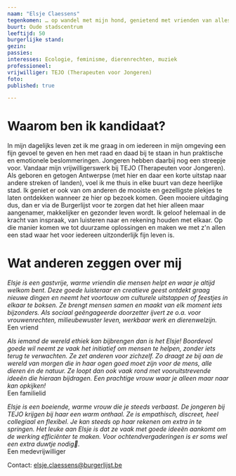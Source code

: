 ```yaml
---
naam: "Elsje Claessens"
tegenkomen: … op wandel met mijn hond, genietend met vrienden van alles wat mooi en lekker is.
buurt: Oude stadscentrum
leeftijd: 50
burgerlijke stand:
gezin:
passies:
interesses: Ecologie, feminisme, dierenrechten, muziek
professioneel:
vrijwilliger: TEJO (Therapeuten voor Jongeren)
foto:
published: true

---
```

# Waarom ben ik kandidaat?
In mijn dagelijks leven zet ik me graag in om iedereen in mijn omgeving een fijn gevoel te geven en hen met raad en daad bij te staan in hun praktische en emotionele beslommeringen. Jongeren hebben daarbij nog een streepje voor. Vandaar mijn vrijwilligerswerk bij TEJO (Therapeuten voor Jongeren). Als geboren en getogen Antwerpse (met hier en daar een korte uitstap naar andere streken of landen), voel ik me thuis in elke buurt van deze heerlijke stad. Ik geniet er ook van om anderen de mooiste en gezelligste plekjes te laten ontdekken wanneer ze hier op bezoek komen. Geen mooiere uitdaging dus, dan er via de Burgerlijst voor te zorgen dat het hier alleen maar aangenamer, makkelijker en gezonder leven wordt. Ik geloof helemaal in de kracht van inspraak, van luisteren naar en rekening houden met elkaar. Op die manier komen we tot duurzame oplossingen en maken we met z'n allen een stad waar het voor iedereen uitzonderlijk fijn leven is.

# Wat anderen zeggen over mij
_Elsje is een gastvrije, warme vriendin die mensen helpt en waar je altijd welkom bent. Deze goede luisteraar en creatieve geest ontdekt graag nieuwe dingen en neemt het voortouw om culturele uitstappen of feestjes in elkaar te boksen. Ze brengt mensen samen en maakt van elk moment iets bijzonders. Als sociaal geëngageerde doorzetter ijvert ze o.a. voor vrouwenrechten, milieubewuster leven, werkbaar werk en dierenwelzijn._  
Een vriend
 
_Als iemand de wereld ethiek kan bijbrengen dan is het Elsje! Boordevol goede wil neemt ze vaak het initiatief om mensen te helpen, zonder iets terug te verwachten. Ze zet anderen voor zichzelf. Zo draagt ze bij aan de wereld van morgen die in haar ogen goed moet zijn voor de mens, alle dieren én de natuur. Ze loopt dan ook vaak rond met vooruitstrevende ideeën die hieraan bijdragen. Een prachtige vrouw waar je alleen maar naar kan opkijken!_   
Een familielid
 
_Elsje is een boeiende, warme vrouw die je steeds verbaast. De jongeren bij TEJO krijgen bij haar een warm onthaal. Ze is empathisch, discreet, heel collegiaal en flexibel. Je kan steeds op haar rekenen om extra in te springen. Het leuke aan Elsje is dat ze vaak met goede ideeën aankomt om de werking efficiënter te maken. Voor ochtendvergaderingen is er soms wel een extra duwtje nodig🙂._  
Een medevrijwilliger


Contact: elsje.claessens@burgerlijst.be
